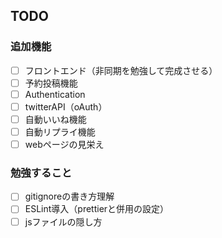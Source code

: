 ## TODO

### 追加機能
- [ ] フロントエンド（非同期を勉強して完成させる）
- [ ] 予約投稿機能
- [ ] Authentication
- [ ] twitterAPI（oAuth）
- [ ] 自動いいね機能
- [ ] 自動リプライ機能
- [ ] webページの見栄え

### 勉強すること
- [ ] gitignoreの書き方理解
- [ ] ESLint導入（prettierと併用の設定）
- [ ] jsファイルの隠し方
